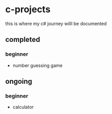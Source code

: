 # c-projects
this is where my c# journey willl be documented
## completed
### beginner
- number guessing game
## ongoing 
### beginner
- calculator
